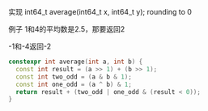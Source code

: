 实现 int64_t average(int64_t x, int64_t y); rounding to 0

例子 1和4的平均数是2.5，那要返回2

-1和-4返回-2



~~~C++
constexpr int average(int a, int b) {
  const int result = (a >> 1) + (b >> 1);
  const int two_odd = (a & b & 1);
  const int one_odd = (a ^ b) & 1;
  return result + (two_odd | one_odd & (result < 0));
}

~~~

